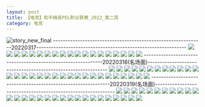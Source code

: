 ```yaml
---
layout: post
title: 【电竞】和平精英PEL职业联赛_2022_第二周
category: 电竞
---
```

![story_new_final](http://r8s97vm6g.hd-bkt.clouddn.com/img/story_new_final_0317.png)
-------------------------------------------------------------20220317-------------------------------------------------------------
![](http://r8s97vm6g.hd-bkt.clouddn.com/img/pel-0317-1.png)
![](http://r8s97vm6g.hd-bkt.clouddn.com/img/pel-0317-2.png)
![](http://r8s97vm6g.hd-bkt.clouddn.com/img/pel-0317-3.png)
![](http://r8s97vm6g.hd-bkt.clouddn.com/img/pel-0317-4.png)
![](http://r8s97vm6g.hd-bkt.clouddn.com/img/pel-0317-5.png)
![](http://r8s97vm6g.hd-bkt.clouddn.com/img/pel-0317-6.png)
![](http://r8s97vm6g.hd-bkt.clouddn.com/img/pel-0317-7.png)
![](http://r8s97vm6g.hd-bkt.clouddn.com/img/pel-0317-8.png)
![](http://r8s97vm6g.hd-bkt.clouddn.com/img/pel-0317-9.png)
![](http://r8s97vm6g.hd-bkt.clouddn.com/img/pel-0317-10.png)
![](http://r8s97vm6g.hd-bkt.clouddn.com/img/pel-0317-11.png)
![](http://r8s97vm6g.hd-bkt.clouddn.com/img/pel-0317-12.png)
![](http://r8s97vm6g.hd-bkt.clouddn.com/img/pel-0317-13.png)
![](http://r8s97vm6g.hd-bkt.clouddn.com/img/pel-0317-14.png)
![](http://r8s97vm6g.hd-bkt.clouddn.com/img/pel-0317-15.png)
![](http://r8s97vm6g.hd-bkt.clouddn.com/img/pel-0317-16.png)
![](http://r8s97vm6g.hd-bkt.clouddn.com/img/pel-0317-17.png)
![](http://r8s97vm6g.hd-bkt.clouddn.com/img/pel-0317-18.png)
![](http://r8s97vm6g.hd-bkt.clouddn.com/img/pel-0317-19.png)
-------------------------------------------------------------20220318(名场面)-------------------------------------------------------------
![](http://r8s97vm6g.hd-bkt.clouddn.com/img/pel-0318-new-1.png)
![](http://r8s97vm6g.hd-bkt.clouddn.com/img/pel-0318-new-2.png)
![](http://r8s97vm6g.hd-bkt.clouddn.com/img/pel-0318-new-3.png)
![](http://r8s97vm6g.hd-bkt.clouddn.com/img/pel-0318-new-4.png)
![](http://r8s97vm6g.hd-bkt.clouddn.com/img/pel-0318-new-5.png)
![](http://r8s97vm6g.hd-bkt.clouddn.com/img/pel-0318-new-6.png)
![](http://r8s97vm6g.hd-bkt.clouddn.com/img/pel-0318-new-7.png)
![](http://r8s97vm6g.hd-bkt.clouddn.com/img/pel-0318-new-8.png)
![](http://r8s97vm6g.hd-bkt.clouddn.com/img/pel-0318-new-9.png)
![](http://r8s97vm6g.hd-bkt.clouddn.com/img/pel-0318-new-10.png)
![](http://r8s97vm6g.hd-bkt.clouddn.com/img/pel-0318-new-11.png)
![](http://r8s97vm6g.hd-bkt.clouddn.com/img/pel-0318-new-12.png)
![](http://r8s97vm6g.hd-bkt.clouddn.com/img/pel-0318-new-13.png)
![](http://r8s97vm6g.hd-bkt.clouddn.com/img/pel-0318-new-14.png)
![](http://r8s97vm6g.hd-bkt.clouddn.com/img/pel-0318-new-15.png)
![](http://r8s97vm6g.hd-bkt.clouddn.com/img/pel-0318-new-16.png)
![](http://r8s97vm6g.hd-bkt.clouddn.com/img/pel-0318-new-17.png)
![](http://r8s97vm6g.hd-bkt.clouddn.com/img/pel-0318-new-18.png)
![](http://r8s97vm6g.hd-bkt.clouddn.com/img/pel-0318-new-19.png)
![](http://r8s97vm6g.hd-bkt.clouddn.com/img/pel-0318-new-20.png)
![](http://r8s97vm6g.hd-bkt.clouddn.com/img/pel-0318-new-21.png)
![](http://r8s97vm6g.hd-bkt.clouddn.com/img/pel-0318-new-22.png)
![](http://r8s97vm6g.hd-bkt.clouddn.com/img/pel-0318-new-23.png)
![](http://r8s97vm6g.hd-bkt.clouddn.com/img/pel-0318-new-24.png)
![](http://r8s97vm6g.hd-bkt.clouddn.com/img/pel-0318-new-25.png)
![](http://r8s97vm6g.hd-bkt.clouddn.com/img/pel-0318-new-26.png)
![](http://r8s97vm6g.hd-bkt.clouddn.com/img/pel-0318-new-27.png)
![](http://r8s97vm6g.hd-bkt.clouddn.com/img/pel-0318-new-28.png)
![](http://r8s97vm6g.hd-bkt.clouddn.com/img/pel-0318-new-29.png)
![](http://r8s97vm6g.hd-bkt.clouddn.com/img/pel-0318-new-30.png)
![](http://r8s97vm6g.hd-bkt.clouddn.com/img/pel-0318-new-31.png)
-------------------------------------------------------------20220319(名场面)-------------------------------------------------------------
![](http://r8s97vm6g.hd-bkt.clouddn.com/img/pel-0319-1.png)
![](http://r8s97vm6g.hd-bkt.clouddn.com/img/pel-0319-2.png)
![](http://r8s97vm6g.hd-bkt.clouddn.com/img/pel-0319-3.png)
![](http://r8s97vm6g.hd-bkt.clouddn.com/img/pel-0319-4.png)
![](http://r8s97vm6g.hd-bkt.clouddn.com/img/pel-0319-5.png)
![](http://r8s97vm6g.hd-bkt.clouddn.com/img/pel-0319-6.png)
![](http://r8s97vm6g.hd-bkt.clouddn.com/img/pel-0319-7.png)
![](http://r8s97vm6g.hd-bkt.clouddn.com/img/pel-0319-8.png)
![](http://r8s97vm6g.hd-bkt.clouddn.com/img/pel-0319-9.png)
![](http://r8s97vm6g.hd-bkt.clouddn.com/img/pel-0319-10.png)
![](http://r8s97vm6g.hd-bkt.clouddn.com/img/pel-0319-11.png)
![](http://r8s97vm6g.hd-bkt.clouddn.com/img/pel-0319-12.png)
![](http://r8s97vm6g.hd-bkt.clouddn.com/img/pel-0319-13.png)
![](http://r8s97vm6g.hd-bkt.clouddn.com/img/pel-0319-14.png)
![](http://r8s97vm6g.hd-bkt.clouddn.com/img/pel-0319-15.png)
![](http://r8s97vm6g.hd-bkt.clouddn.com/img/pel-0319-16.png)
![](http://r8s97vm6g.hd-bkt.clouddn.com/img/pel-0319-17.png)
![](http://r8s97vm6g.hd-bkt.clouddn.com/img/pel-0319-18.png)
![](http://r8s97vm6g.hd-bkt.clouddn.com/img/pel-0319-19.png)
![](http://r8s97vm6g.hd-bkt.clouddn.com/img/pel-0319-20.png)
![](http://r8s97vm6g.hd-bkt.clouddn.com/img/pel-0319-21.png)
![](http://r8s97vm6g.hd-bkt.clouddn.com/img/pel-0319-22.png)
![](http://r8s97vm6g.hd-bkt.clouddn.com/img/pel-0319-23.png)
![](http://r8s97vm6g.hd-bkt.clouddn.com/img/pel-0319-24.png)
![](http://r8s97vm6g.hd-bkt.clouddn.com/img/pel-0319-25.png)
![](http://r8s97vm6g.hd-bkt.clouddn.com/img/pel-0319-26.png)
![](http://r8s97vm6g.hd-bkt.clouddn.com/img/pel-0319-27.png)
![](http://r8s97vm6g.hd-bkt.clouddn.com/img/pel-0319-28.png)
![](http://r8s97vm6g.hd-bkt.clouddn.com/img/pel-0319-29.png)